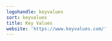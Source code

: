 ```yaml
---
logohandle: keyvalues
sort: keyvalues
title: Key Values
website: 'https://www.keyvalues.com/'
---
```

